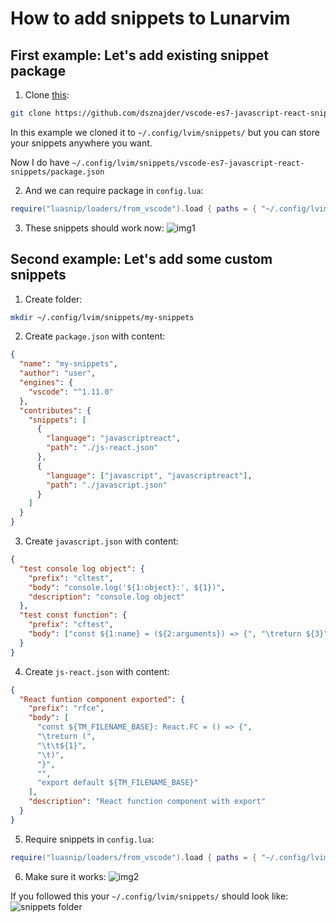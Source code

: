 # How to add snippets to Lunarvim

## First example: Let's add existing snippet package

1. Clone [this](https://github.com/dsznajder/vscode-es7-javascript-react-snippets):

```bash
git clone https://github.com/dsznajder/vscode-es7-javascript-react-snippets
```

In this example we cloned it to `~/.config/lvim/snippets/` but you can store your snippets anywhere you want.

Now I do have `~/.config/lvim/snippets/vscode-es7-javascript-react-snippets/package.json`

2. And we can require package in `config.lua`:

```lua
require("luasnip/loaders/from_vscode").load { paths = { "~/.config/lvim/snippets/vscode-es7-javascript-react-snippets" } }
```

3. These snippets should work now:
   ![img1]("https://github.com/sambergo/add-snippet-examples/blob/main/img/img1.png")

## Second example: Let's add some custom snippets

1. Create folder:

```bash
mkdir ~/.config/lvim/snippets/my-snippets
```

2. Create `package.json` with content:

```json
{
  "name": "my-snippets",
  "author": "user",
  "engines": {
    "vscode": "^1.11.0"
  },
  "contributes": {
    "snippets": [
      {
        "language": "javascriptreact",
        "path": "./js-react.json"
      },
      {
        "language": ["javascript", "javascriptreact"],
        "path": "./javascript.json"
      }
    ]
  }
}
```

3. Create `javascript.json` with content:

```json
{
  "test console log object": {
    "prefix": "cltest",
    "body": "console.log('${1:object}:', ${1})",
    "description": "console.log object"
  },
  "test const function": {
    "prefix": "cftest",
    "body": ["const ${1:name} = (${2:arguments}) => {", "\treturn ${3}", "}"]
  }
}
```

4. Create `js-react.json` with content:

```json
{
  "React funtion component exported": {
    "prefix": "rfce",
    "body": [
      "const ${TM_FILENAME_BASE}: React.FC = () => {",
      "\treturn (",
      "\t\t${1}",
      "\t)",
      "}",
      "",
      "export default ${TM_FILENAME_BASE}"
    ],
    "description": "React function component with export"
  }
}
```

5. Require snippets in `config.lua`:

```lua
require("luasnip/loaders/from_vscode").load { paths = { "~/.config/lvim/snippets/my-snippets" } }
```

6. Make sure it works:
   ![img2]("https://github.com/sambergo/add-snippet-examples/blob/main/img/img2.png")

If you followed this your `~/.config/lvim/snippets/` should look like:
![snippets folder]("https://github.com/sambergo/add-snippet-examples/blob/main/img/img3.png")
